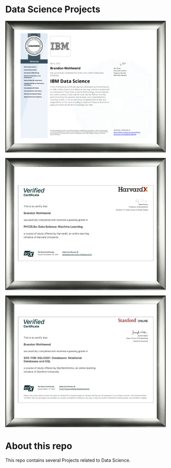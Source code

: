 

# Data Science Projects
 
![Image](/ibm.png)

![Image](/MLharvard.png)

![Image](/standfordsql.png)

# About this repo

This repo contains several Projects related to Data Science. 
